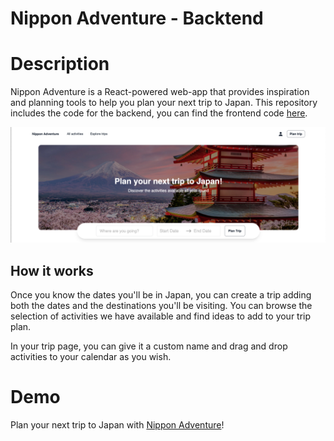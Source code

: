 # Nippon Adventure - Backtend

# Description

Nippon Adventure is a React-powered web-app that provides inspiration and planning tools to help you plan your next trip to Japan. This repository includes the code for the backend, you can find the frontend code [here](https://github.com/japan-lovers/japan-planner-frontend).

<img src="./public/nippon-adventure.jpg"/>

## How it works

Once you know the dates you'll be in Japan, you can create a trip adding both the dates and the destinations you'll be visiting. You can browse the selection of activities we have available and find ideas to add to your trip plan.

In your trip page, you can give it a custom name and drag and drop activities to your calendar as you wish.

# Demo

Plan your next trip to Japan with [Nippon Adventure](https://nippon-adventure.netlify.app/)!
